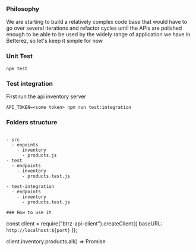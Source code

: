 ### Philosophy

We are starting to build a relatively complex code base that would have to go over several iterations and refactor cycles until the APIs are polished enough to be able to be used by the widely range of application we have in Betterez, so let's keep it simple for now

### Unit Test

```
npm test
```

### Test integration

First run the api inventory server 

```
API_TOKEN=<some token> npm run test:integration
```

### Folders structure

````

- src
  - enpoints
    - inventory
      - products.js
- test
  - endpoints
    - inventory
      - products.test.js

- test-integration
  - endpoints
    - inventory
      - products.test.js

### How to use it

````

const client = require("btrz-api-client").createClient({ baseURL: `http://localhost:${port}` });

client.inventory.products.all() => Promise

````
